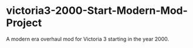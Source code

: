 # victoria3-2000-Start-Modern-Mod-Project
A modern era overhaul mod for Victoria 3 starting in the year 2000.
